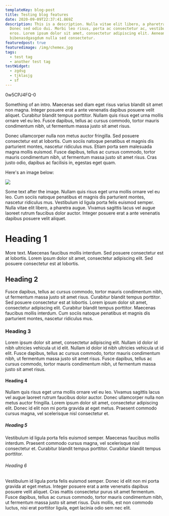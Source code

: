 ```yaml
---
templateKey: blog-post
title: Testing blog features
date: 2020-09-09T22:37:41.869Z
description: This is a description. Nulla vitae elit libero, a pharetra augue.
  Donec sed odio dui. Morbi leo risus, porta ac consectetur ac, vestibulum at
  eros. Lorem ipsum dolor sit amet, consectetur adipiscing elit. Aenean lacinia
  bibenasdgasgdum nulla sed consectetur.
featuredpost: true
featuredimage: /img/chemex.jpg
tags:
  - test tag
  - another test tag
testWidget:
  - zgdsg
  - tjklasjg
  - sf
---
```

<derp>0w5CPJ4FQ-0</derp>

<float-image
        src="/img/chemex.jpg"
        alt="alt"
        title="title"
        align="left"
     ></float-image>

<floatimage
        src="/img/chemex.jpg"
        alt="some alt text"
        title="nope!"
        align="right"
     ></floatimage>

Something of an intro. Maecenas sed diam eget risus varius blandit sit amet non magna. Integer posuere erat a ante venenatis dapibus posuere velit aliquet. Curabitur blandit tempus porttitor. Nullam quis risus eget urna mollis ornare vel eu leo. Fusce dapibus, tellus ac cursus commodo, tortor mauris condimentum nibh, ut fermentum massa justo sit amet risus.

Donec ullamcorper nulla non metus auctor fringilla. Sed posuere consectetur est at lobortis. Cum sociis natoque penatibus et magnis dis parturient montes, nascetur ridiculus mus. Etiam porta sem malesuada magna mollis euismod. Fusce dapibus, tellus ac cursus commodo, tortor mauris condimentum nibh, ut fermentum massa justo sit amet risus. Cras justo odio, dapibus ac facilisis in, egestas eget quam.

Here's an image below:

![](/img/©_hb_girl_miner_africa_0029.jpg)

Some text after the image. Nullam quis risus eget urna mollis ornare vel eu leo. Cum sociis natoque penatibus et magnis dis parturient montes, nascetur ridiculus mus. Vestibulum id ligula porta felis euismod semper. Nulla vitae elit libero, a pharetra augue. Vivamus sagittis lacus vel augue laoreet rutrum faucibus dolor auctor. Integer posuere erat a ante venenatis dapibus posuere velit aliquet.

# Heading 1

More text. Maecenas faucibus mollis interdum. Sed posuere consectetur est at lobortis. Lorem ipsum dolor sit amet, consectetur adipiscing elit. Sed posuere consectetur est at lobortis.

## Heading 2

Fusce dapibus, tellus ac cursus commodo, tortor mauris condimentum nibh, ut fermentum massa justo sit amet risus. Curabitur blandit tempus porttitor. Sed posuere consectetur est at lobortis. Lorem ipsum dolor sit amet, consectetur adipiscing elit. Curabitur blandit tempus porttitor. Maecenas faucibus mollis interdum. Cum sociis natoque penatibus et magnis dis parturient montes, nascetur ridiculus mus.

### Heading 3

Lorem ipsum dolor sit amet, consectetur adipiscing elit. Nullam id dolor id nibh ultricies vehicula ut id elit. Nullam id dolor id nibh ultricies vehicula ut id elit. Fusce dapibus, tellus ac cursus commodo, tortor mauris condimentum nibh, ut fermentum massa justo sit amet risus. Fusce dapibus, tellus ac cursus commodo, tortor mauris condimentum nibh, ut fermentum massa justo sit amet risus.

#### Heading 4

Nullam quis risus eget urna mollis ornare vel eu leo. Vivamus sagittis lacus vel augue laoreet rutrum faucibus dolor auctor. Donec ullamcorper nulla non metus auctor fringilla. Lorem ipsum dolor sit amet, consectetur adipiscing elit. Donec id elit non mi porta gravida at eget metus. Praesent commodo cursus magna, vel scelerisque nisl consectetur et.

##### Heading 5

Vestibulum id ligula porta felis euismod semper. Maecenas faucibus mollis interdum. Praesent commodo cursus magna, vel scelerisque nisl consectetur et. Curabitur blandit tempus porttitor. Curabitur blandit tempus porttitor.

###### Heading 6

Vestibulum id ligula porta felis euismod semper. Donec id elit non mi porta gravida at eget metus. Integer posuere erat a ante venenatis dapibus posuere velit aliquet. Cras mattis consectetur purus sit amet fermentum. Fusce dapibus, tellus ac cursus commodo, tortor mauris condimentum nibh, ut fermentum massa justo sit amet risus. Duis mollis, est non commodo luctus, nisi erat porttitor ligula, eget lacinia odio sem nec elit.